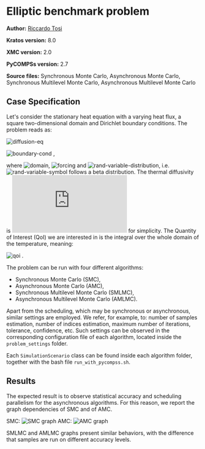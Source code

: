 # Elliptic benchmark problem

**Author:** [Riccardo Tosi](https://github.com/riccardotosi)

**Kratos version:** 8.0

**XMC version:** 2.0

**PyCOMPSs version:** 2.7

**Source files:** Synchronous Monte Carlo, Asynchronous Monte Carlo, Synchronous Multilevel Monte Carlo, Asynchronous Multilevel Monte Carlo

## Case Specification
Let's consider the stationary heat equation with a varying heat flux, a square two-dimensional domain and Dirichlet boundary conditions. The problem reads as:

![diffusion-eq]

![boundary-cond] ,

where ![domain], ![forcing] and ![rand-variable-distribution], i.e. ![rand-variable-symbol] follows a beta distribution. The thermal diffusivity is ![thermal-diffusivity-value] for simplicity. The Quantity of Interest (QoI) we are interested in is the integral over the whole domain of the temperature, meaning:

![qoi] .

The problem can be run with four different algorithms:

* Synchronous Monte Carlo (SMC),
* Asynchronous Monte Carlo (AMC),
* Synchronous Multilevel Monte Carlo (SMLMC),
* Asynchronous Multilevel Monte Carlo (AMLMC).

Apart from the scheduling, which may be synchronous or asynchronous, similar settings are employed. We refer, for example, to: number of samples estimation, number of indices estimation, maximum number of iterations, tolerance, confidence, etc. Such settings can be observed in the corresponding configuration file of each algorithm, located inside the `problem_settings` folder.

Each `SimulationScenario` class can be found inside each algorithm folder, together with the bash file `run_with_pycompss.sh`.

## Results

The expected result is to observe statistical accuracy and scheduling parallelism for the asynchronous algorithms.
For this reason, we report the graph dependencies of SMC and of AMC.

SMC: ![SMC graph](https://github.com/KratosMultiphysics/Examples/blob/mlmc/add-examples/multilevel_monte_carlo/validation/poisson_equation/source/SMC_graph.PNG)
AMC: ![AMC graph](https://github.com/KratosMultiphysics/Examples/blob/mlmc/add-examples/multilevel_monte_carlo/validation/poisson_equation/source/AMC_graph.PNG)

SMLMC and AMLMC graphs present similar behaviors, with the difference that samples are run on different accuracy levels.

[diffusion-eq]: https://latex.codecogs.com/svg.latex?\nabla\cdot(K\nabla~u)=\varepsilon~f\qquad~u\in\Omega
[boundary-cond]: https://latex.codecogs.com/svg.latex?u=0\qquad~u\in\partial(\Omega)
[domain]: https://latex.codecogs.com/svg.latex?\Omega=[0,1]^{2}
[rand-variable-distribution]:  https://latex.codecogs.com/svg.latex?\varepsilon\sim~Beta(2,6)
[qoi]:  https://latex.codecogs.com/svg.latex?QoI=\int_{\Omega}u(x,y)dx~dy
[forcing]:  https://latex.codecogs.com/svg.latex?f=-432(x^2+y^2-x-y)
[rand-variable-symbol]:  https://latex.codecogs.com/svg.latex?\varepsilon
[thermal-diffusivity-value]:  https://latex.codecogs.com/svg.latex?K=1
[temperature-symbol]: https://latex.codecogs.com/svg.latex?u
